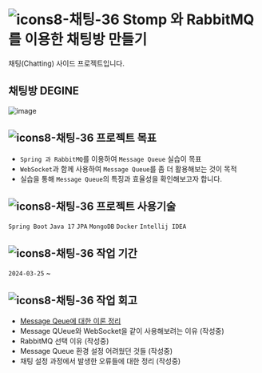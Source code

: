 # ![icons8-채팅-36](https://github.com/rhkdgur/Chatting-Stomp-with-RabbitMQ-/assets/67618667/3509ba75-4eec-4829-9516-4b77a3ff84db) Stomp 와 RabbitMQ를 이용한 채팅방 만들기
채팅(Chatting) 사이드 프로젝트입니다. 

## 채팅방 DEGINE

![image](https://github.com/rhkdgur/Chatting-Stomp-with-RabbitMQ-/assets/67618667/5ff5f5aa-909a-4fea-ac2a-938876768c79)

## ![icons8-채팅-36](https://github.com/rhkdgur/Chatting-Stomp-with-RabbitMQ-/assets/67618667/3509ba75-4eec-4829-9516-4b77a3ff84db) 프로젝트 목표
- `Spring 과 RabbitMQ`를 이용하여 `Message Queue` 실습이 목표
- `WebSocket`과 함께 사용하여 `Message Queue`를 좀 더 활용해보는 것이 목적
- 실습을 통해 `Message Queue`의 특징과 효율성을 확인해보고자 합니다.


## ![icons8-채팅-36](https://github.com/rhkdgur/Chatting-Stomp-with-RabbitMQ-/assets/67618667/3509ba75-4eec-4829-9516-4b77a3ff84db) 프로젝트 사용기술
`Spring Boot` `Java 17` `JPA` `MongoDB` `Docker` `Intellij IDEA`


## ![icons8-채팅-36](https://github.com/rhkdgur/Chatting-Stomp-with-RabbitMQ-/assets/67618667/3509ba75-4eec-4829-9516-4b77a3ff84db) 작업 기간
`2024-03-25` ~


## ![icons8-채팅-36](https://github.com/rhkdgur/Chatting-Stomp-with-RabbitMQ-/assets/67618667/3509ba75-4eec-4829-9516-4b77a3ff84db) 작업 회고

* [Message Qeue에 대한 이론 정리](https://github.com/rhkdgur/Chatting-Stomp-with-RabbitMQ-/wiki/Message-Queue%EC%97%90-%EB%8C%80%ED%95%9C-%EC%9D%B4%EB%A1%A0-%EC%A0%95%EB%A6%AC)
* Message QUeue와 WebSocket을 같이 사용해보려는 이유 (작성중)
* RabbitMQ 선택 이유 (작성중)
* Message Queue 환경 설정 어려웠던 것들 (작성중)
* 채팅 설정 과정에서 발생한 오류들에 대한 정리 (작성중)
